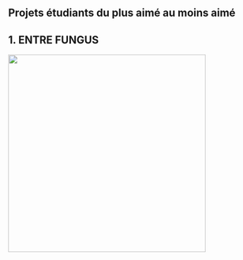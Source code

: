 ## Projets étudiants du plus aimé au moins aimé

## 1. ENTRE FUNGUS

<img src="photos/mycellium_fungus.png" width=400px heigth=400px />
